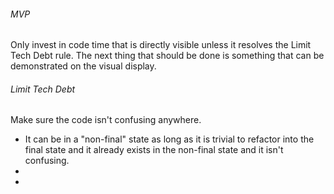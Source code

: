 
###### MVP

Only invest in code time that is directly visible unless it resolves the Limit Tech Debt rule.  The next thing that should be done is something that can be demonstrated on the visual display.  

###### Limit Tech Debt

Make sure the code isn't confusing anywhere.  

- It can be in a "non-final" state as long as it is trivial to refactor into the final state and it already exists in the non-final state and it isn't confusing.
- 
- 
